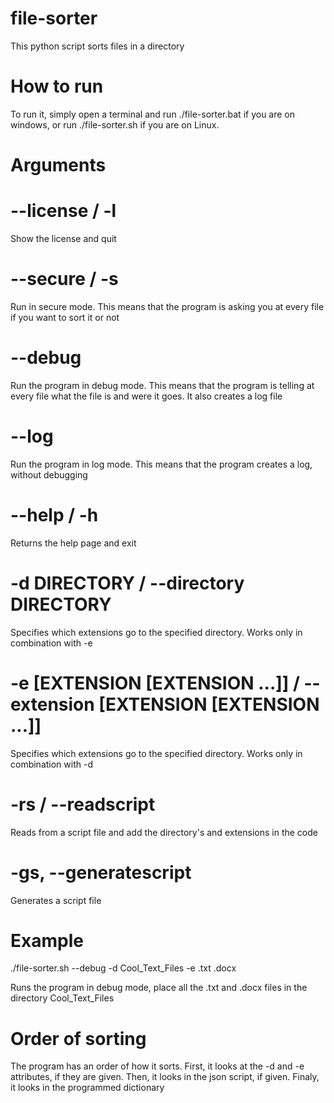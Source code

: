 # file-sorter
This python script sorts files in a directory
# How to run
To run it, simply open a terminal and run ./file-sorter.bat if you are on windows, or run ./file-sorter.sh if you are on Linux.
# Arguments
# --license / -l
Show the license and quit
# --secure / -s
Run in secure mode. This means that the program is asking you at every file if you want to sort it or not
# --debug
Run the program in debug mode. This means that the program is telling at every file what the file is and were it goes. It also creates a log file
# --log
Run the program in log mode. This means that the program creates a log, without debugging
# --help / -h
Returns the help page and exit
# -d DIRECTORY / --directory DIRECTORY
Specifies which extensions go to the specified directory. Works only in combination with -e
# -e [EXTENSION [EXTENSION ...]] / --extension [EXTENSION [EXTENSION ...]]
Specifies which extensions go to the specified directory. Works only in combination with -d
# -rs / --readscript
Reads from a script file and add the directory's and extensions in the code
# -gs, --generatescript
Generates a script file
# Example
./file-sorter.sh --debug -d Cool_Text_Files -e .txt .docx

Runs the program in debug mode, place all the .txt and .docx files in the directory Cool_Text_Files
# Order of sorting
The program has an order of how it sorts.
First, it looks at the -d and -e attributes, if they are given.
Then, it looks in the json script, if given.
Finaly, it looks in the programmed dictionary
